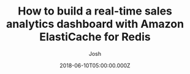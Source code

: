 ---
date: "2018-06-10T05:00:00.000Z"
title: "How to build a real-time sales analytics dashboard with Amazon ElastiCache for Redis"
author: "Josh"
summary: "Most often, when we discuss Amazon ElastiCache, it is in the context of enhancing the performance of read-heavy database workloads. We update our applications to employ a read-through or write-through pattern to keep data in the cache fresh and ease the burden on the database. When used in this context, ElastiCache accelerates your high volume workloads by caching your data in memory, delivering sub-millisecond data retrieval performance. Additionally, Amazon ElastiCache for Redis improves the availability and fault tolerance of your workload via automatic failover in Multi-AZ configurations."
redirect_link: https://aws.amazon.com/blogs/database/building-a-real-time-sales-analytics-dashboard-with-amazon-elasticache-for-redis/
---